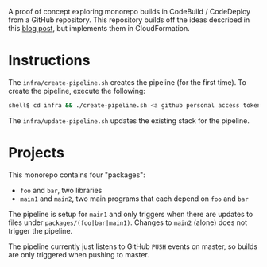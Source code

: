 A proof of concept exploring monorepo builds in CodeBuild / CodeDeploy from a GitHub repository.
This repository builds off the ideas described in this [blog post](https://blog.codecentric.de/en/2019/05/codebuild-trigger-pipeline/), but implements them in CloudFormation.

# Instructions

The `infra/create-pipeline.sh` creates the pipeline (for the first time). To create the pipeline,
execute the following:

```bash
shell$ cd infra && ./create-pipeline.sh <a github personal access token>
```

The `infra/update-pipeline.sh` updates the existing stack for the pipeline.

# Projects

This monorepo contains four "packages":
- `foo` and `bar`, two libraries
- `main1` and `main2`, two main programs that each depend on `foo` and `bar`

The pipeline is setup for `main1` and only triggers when there are updates
to files under `packages/(foo|bar|main1)`. Changes to `main2` (alone) does
not trigger the pipeline.

The pipeline currently just listens to GitHub `PUSH` events on master, so builds
are only triggered when pushing to master.